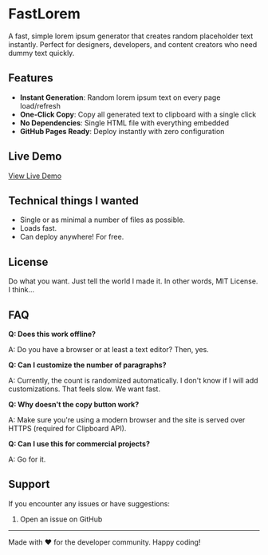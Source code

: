 # FastLorem

A fast, simple lorem ipsum generator that creates random placeholder text instantly. Perfect for designers, developers, and content creators who need dummy text quickly.

## Features

- **Instant Generation**: Random lorem ipsum text on every page load/refresh
- **One-Click Copy**: Copy all generated text to clipboard with a single click
- **No Dependencies**: Single HTML file with everything embedded
- **GitHub Pages Ready**: Deploy instantly with zero configuration

## Live Demo

[View Live Demo](https://istisiki.github.io/fastlorem)

## Technical things I wanted

- Single or as minimal a number of files as possible.
- Loads fast.
- Can deploy anywhere! For free.

## License

Do what you want. Just tell the world I made it. In other words, MIT License. I think...

## FAQ

**Q: Does this work offline?**

A: Do you have a browser or at least a text editor? Then, yes.

**Q: Can I customize the number of paragraphs?**

A: Currently, the count is randomized automatically. I don't know if I will add customizations. That feels slow. We want fast.

**Q: Why doesn't the copy button work?**

A: Make sure you're using a modern browser and the site is served over HTTPS (required for Clipboard API).

**Q: Can I use this for commercial projects?**

A: Go for it.

## Support

If you encounter any issues or have suggestions:

1. Open an issue on GitHub

---

Made with ❤️ for the developer community. Happy coding!
